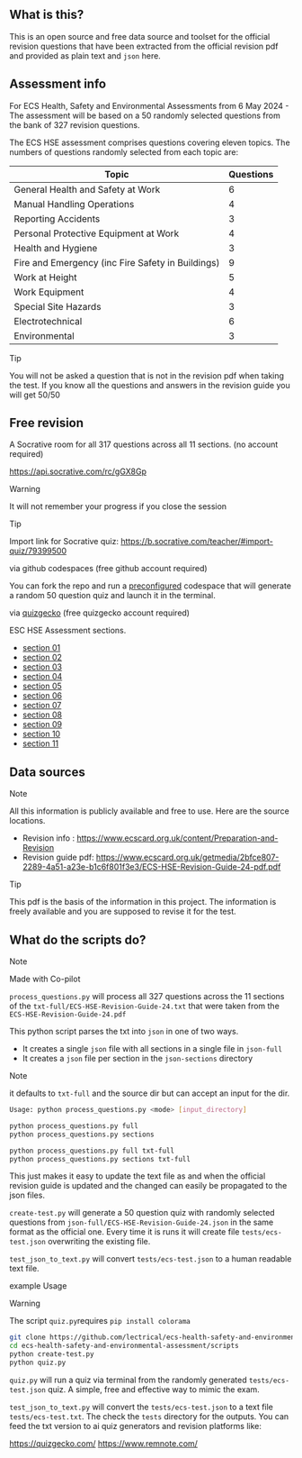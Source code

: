 ## What is this?

This is an open source and free data source and toolset for the official revision questions that have been extracted from the official revision pdf and provided as plain text and `json` here.

## Assessment info

For ECS Health, Safety and Environmental Assessments from 6 May 2024 - The assessment will be based on a 50 randomly selected questions from the bank of 327 revision questions.

The ECS HSE assessment comprises questions covering eleven topics. The numbers of questions randomly selected from each topic are:

| Topic                                             | Questions |
| ------------------------------------------------- | --------- |
| General Health and Safety at Work                 | 6         |
| Manual Handling Operations                        | 4         |
| Reporting Accidents                               | 3         |
| Personal Protective Equipment at Work             | 4         |
| Health and Hygiene                                | 3         |
| Fire and Emergency (inc Fire Safety in Buildings) | 9         |
| Work at Height                                    | 5         |
| Work Equipment                                    | 4         |
| Special Site Hazards                              | 3         |
| Electrotechnical                                  | 6         |
| Environmental                                     | 3         |

> [!TIP]
> You will not be asked a question that is not in the revision pdf when taking the test. If you know all the questions and answers in the revision guide you will get 50/50

## Free revision

A Socrative room for all 317 questions across all 11 sections. (no account required)

https://api.socrative.com/rc/gGX8Gp

> [!WARNING]
> It will not remember your progress if you close the session

> [!TIP]
> Import link for Socrative quiz: https://b.socrative.com/teacher/#import-quiz/79399500

via github codespaces (free github account required)

You can fork the repo and run a [preconfigured](.devcontainer/devcontainer.json) codespace that will generate a random 50 question quiz and launch it in the terminal.

via [quizgecko](https://quizgecko.com/) (free quizgecko account required)

ESC HSE Assessment sections.

- [section 01](https://quizgecko.com/learn/cdm-acronyms-quiz-v7odgk)
- [section 02](https://quizgecko.com/learn/safety-in-load-lifting-hazards-sjfylw)
- [section 03](https://quizgecko.com/learn/manual-handling-injury-protocol-n5udx2)
- [section 04](https://quizgecko.com/learn/dust-safety-quiz-dsim6j)
- [section 05](https://quizgecko.com/learn/asbestos-awareness-and-safety-regulations-kqvpcx)
- [section 06](https://quizgecko.com/learn/fire-safety-and-emergency-procedures-quiz-keivsw)
- [section 07](https://quizgecko.com/learn/construction-site-safety-quiz-b7ztwm)
- [section 08](https://quizgecko.com/learn/safety-guidelines-for-machinery-operation-w5gh36)
- [section 09](https://quizgecko.com/learn/confined-space-safety-permit-systems-p69sw7)
- [section 10](https://quizgecko.com/learn/electricity-at-work-regulations-quiz-510znd)
- [section 11](https://quizgecko.com/learn/hazardous-waste-disposal-procedures-oswtjt)

## Data sources

> [!NOTE]
> All this information is publicly available and free to use. Here are the source locations.

- Revision info : https://www.ecscard.org.uk/content/Preparation-and-Revision
- Revision guide pdf: https://www.ecscard.org.uk/getmedia/2bfce807-2289-4a51-a23e-b1c6f801f3e3/ECS-HSE-Revision-Guide-24-pdf.pdf

> [!TIP]
> This pdf is the basis of the information in this project. The information is freely available and you are supposed to revise it for the test.

## What do the scripts do?

> [!NOTE]
> Made with Co-pilot

`process_questions.py` will process all 327 questions across the 11 sections of the `txt-full/ECS-HSE-Revision-Guide-24.txt` that were taken from the `ECS-HSE-Revision-Guide-24.pdf`

This python script parses the txt into `json` in one of two ways.

- It creates a single `json` file with all sections in a single file in `json-full`
- It creates a `json` file per section in the `json-sections` directory

> [!NOTE]
> it defaults to `txt-full` and the source dir but can accept an input for the dir.

```bash
Usage: python process_questions.py <mode> [input_directory]
```

```bash
python process_questions.py full
python process_questions.py sections

python process_questions.py full txt-full
python process_questions.py sections txt-full
```

This just makes it easy to update the text file as and when the official revision guide is updated and the changed can easily be propagated to the json files.

`create-test.py` will generate a 50 question quiz with randomly selected questions from `json-full/ECS-HSE-Revision-Guide-24.json` in the same format as the official one. Every time it is runs it will create file `tests/ecs-test.json` overwriting the existing file.

`test_json_to_text.py` will convert `tests/ecs-test.json` to a human readable text file.

example Usage

> [!WARNING]
> The script `quiz.py`requires `pip install colorama`

```bash
git clone https://github.com/lectrical/ecs-health-safety-and-environmental-assessment.git
cd ecs-health-safety-and-environmental-assessment/scripts
python create-test.py
python quiz.py
```

`quiz.py` will run a quiz via terminal from the randomly generated `tests/ecs-test.json` quiz. A simple, free and effective way to mimic the exam.

`test_json_to_text.py` will convert the `tests/ecs-test.json` to a text file `tests/ecs-test.txt`. The check the `tests` directory for the outputs. You can feed the txt version to ai quiz generators and revision platforms like:

https://quizgecko.com/
https://www.remnote.com/
